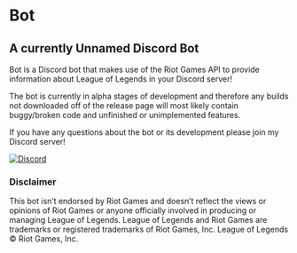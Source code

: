 # Bot

## A **currently** Unnamed Discord Bot

Bot is a Discord bot that makes use of the Riot Games API to provide information about League of Legends in your Discord server!

The bot is currently in alpha stages of development and therefore any builds not downloaded off of the release page will most likely contain buggy/broken code and unfinished or unimplemented features.

If you have any questions about the bot or its development please join my Discord server!

[![Discord](https://vignette.wikia.nocookie.net/cpremadeofficial/images/1/18/Discord_icon.png)](https://discord.gg/g6nr4yu)

### Disclaimer

This bot isn’t endorsed by Riot Games and doesn’t reflect the views or opinions of Riot Games or anyone officially involved in producing or managing League of Legends. League of Legends and Riot Games are trademarks or registered trademarks of Riot Games, Inc. League of Legends © Riot Games, Inc.